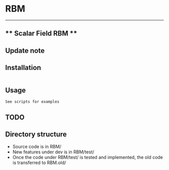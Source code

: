 # RBM
---
** Scalar Field RBM **
---

## Update note


## Installation
```

```


## Usage
```
See scripts for examples
```

## TODO

## Directory structure
* Source code is in RBM/
* New features under dev is in RBM/test/
* Once the code under RBM/test/ is tested and implemented, the old code is transferred to RBM.old/

